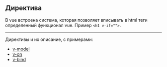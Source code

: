 ## Директива

В vue встроена система, которая позволяет вписывать в html теги определенный функционал vue. Пример `<h1 v-if="">`.

---

Директивы и их описание, с примерами:

- [v-model][1]
- [v-on][2]
- [v-bind][3]

[1]: Directive/v-model.md
[2]: Directive/v-on.md
[3]: Directive/v-bind.md
